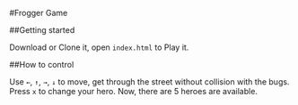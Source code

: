 #Frogger Game

##Getting started

Download or Clone it, open `index.html` to Play it.
  
##How to control

Use `←`, `↑`, `→`, `↓` to move, get through the street without collision with the bugs.<br>
Press `x` to change your hero. Now, there are 5 heroes are available.<br>
<br>
